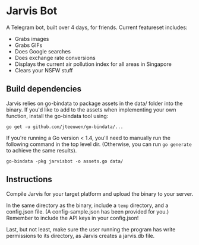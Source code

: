 # Jarvis Bot

A Telegram bot, built over 4 days, for friends. Current featureset includes: 

* Grabs images
* Grabs GIFs
* Does Google searches
* Does exchange rate conversions
* Displays the current air pollution index for all areas in Singapore
* Clears your NSFW stuff

## Build dependencies
Jarvis relies on go-bindata to package assets in the data/ folder into the
binary. If you'd like to add to the assets when implementing your own function, 
install the go-bindata tool using:

```go get -u github.com/jteeuwen/go-bindata/... ```

If you're running a Go version < 1.4, you'll need to manually run the following
command in the top level dir. (Otherwise, you can run `go generate` to achieve
the same results).

```go-bindata -pkg jarvisbot -o assets.go data/```

## Instructions 
Compile Jarvis for your target platform and upload the binary to your server. 

In the same directory as the binary, include a `temp` directory, and a config.json file. (A
config-sample.json has been provided for you.) Remember to include the API keys
in your config.json! 

Last, but not least, make sure the user running the program has write permissions to its directory, 
as Jarvis creates a jarvis.db file.
